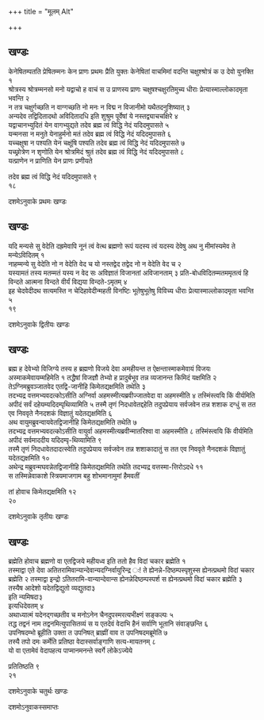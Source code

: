 +++
title = "मूलम् Alt"

+++
## खण्डः

केनेषितम्पतति प्रेषितम्मनः केन प्राणः प्रथमः प्रैति युक्तः केनेषितां
वाचमिमां वदन्ति चक्षुश्श्रोत्रं क उ देवो युनक्ति १  
श्रोत्रस्य
श्रोत्रम्मनसो मनो यद्वाचो ह वाचं स उ प्राणस्य प्राणः
चक्षुषश्चक्षुरतिमुच्य धीराः
प्रेत्यास्माल्लोकादमृता भवन्ति २  
न
तत्र चक्षुर्गच्छति न वाग्गच्छति नो मनः न विद्म न विजानीमो
यथैतदनुशिष्यात् ३  
अन्यदेव तद्विदितादथो अविदितादधि इति
शुश्रुम पूर्वेषां ये नस्तद्व्याचचक्षिरे ४  
यद्वाचानभ्युदितं येन
वागभ्युद्यते तदेव ब्रह्म त्वं विद्धि नेदं यदिदमुपासते ५  
यन्मनसा न मनुते
येनाहुर्मनो मतं तदेव ब्रह्म त्वं विद्धि नेदं यदिदमुपासते ६  
यच्चक्षुषा
न पश्यति येन चक्षूंषि पश्यति तदेव ब्रह्म त्वं विद्धि नेदं यदिदमुपासते
७  
यच्छ्रोत्रेण न शृणोति येन श्रोत्रमिदं श्रुतं तदेव ब्रह्म त्वं विद्धि
नेदं यदिदमुपासते ८  
यत्प्राणेन न प्राणिति येन प्राणः प्रणीयते 

तदेव ब्रह्म त्वं विद्धि नेदं यदिदमुपासते ९  
१८ 

दशमेऽनुवाके प्रथमः खण्डः

## खण्डः 

 

यदि मन्यसे सु वेदेति दह्रमेवापि नूनं त्वं वेत्थ ब्रह्मणो रूपं यदस्य त्वं
यदस्य देवेषु अथ नु मीमांस्यमेव ते मन्येऽविदितम् १  
नाहम्मन्ये सु वेदेति
नो न वेदेति वेद च यो नस्तद्वेद तद्वेद नो न वेदेति वेद च २  
यस्यामतं
तस्य मतम्मतं यस्य न वेद सः अविज्ञातं विजानतां अविजानताम् ३
प्रति-बोधविदितम्मतममृतत्वं हि विन्दते आत्मना विन्दते
वीर्यं विद्यया विन्दते-ऽमृतम् ४  
इह चेदवेदीदथ सत्यमस्ति न
चेदिहावेदीन्महती विनष्टिः भूतेषुभूतेषु विविच्य धीराः प्रेत्यास्माल्लोकादमृता भवन्ति ५  
१९ 

दशमेऽनुवाके द्वितीयः खण्डः

## खण्डः 

 

ब्रह्म ह देवेभ्यो विजिग्ये तस्य ह ब्रह्मणो विजये देवा अमहीयन्त त
ऐक्षन्तास्माकमेवायं विजयः अस्माकमेवायम्महिमेति १
तद्धैषां विजज्ञौ तेभ्यो ह प्रादुर्बभूव तन्न व्यजानन्त
किमिदं यक्षमिति २  
तेऽग्निमब्रुवञ्जातवेद एतद्वि-जानीहि
किमेतद्यक्षमिति तथेति ३  
तदभ्यद्र
वत्तमभ्यवदत्कोऽसीति अग्निर्वा
अहमस्मीत्यब्रवीज्जातवेदा वा अहमस्मीति ४
तस्मिंस्त्वयि किं वीर्यमिति अपीदं सर्वं दहेयम्यदिदम्पृथिव्यामिति ५
तस्मै तृणं निदधावेतद्दहेति तदुपप्रेयाय सर्वजवेन तन्न शशाक दग्धुं स तत एव
निववृते नैनदशकं विज्ञातुं यदेतद्यक्षमिति ६  
अथ
वायुमब्रुवन्वायवेतद्विजानीहि
किमेतद्यक्षमिति तथेति ७  
तदभ्यद्र वत्तमभ्यवदत्कोऽसीति वायुर्वा
अहमस्मीत्यब्रवीन्मातरिश्वा वा अहमस्मीति ८
तस्मिंस्त्वयि किं वीर्यमिति अपीदं सर्वमाददीय
यदिदम्पृ-थिव्यामिति ९  
तस्मै तृणं निदधावेतदादत्स्वेति
तदुपप्रेयाय सर्वजवेन तन्न शशाकादातुं स तत एव निववृते नैनदशकं
विज्ञातुं यदेतद्यक्षमिति १०  
अथेन्द्र
मब्रुवन्मघवन्नेतद्विजानीहि
किमेतद्यक्षमिति तथेति तदभ्यद्र वत्तस्मा-त्तिरोऽदधे ११  
स
तस्मिन्नेवाकाशे स्त्रियमाजगाम बहु शोभमानामुमां हैमवतीं 

तां होवाच किमेतद्यक्षमिति १२  
२० 

दशमेऽनुवाके तृतीयः खण्डः

## खण्डः 

 

ब्रह्मेति होवाच ब्रह्मणो वा एतद्विजये महीयध्व इति ततो हैव विदां चकार
ब्रह्मेति १  
तस्माद्वा एते देवा
अतितरामिवान्यान्देवान्यदग्निर्वायुरिन्द्र
ः\! ते ह्येनन्ने-दिष्ठम्पस्पृशुस्स ह्येनत्प्रथमो विदां चकार ब्रह्मेति २
तस्माद्वा इन्द्रो ऽतितरामि-वान्यान्देवान्स ह्येनन्नेदिष्ठम्पस्पर्श स
ह्येनत्प्रथमो विदां चकार ब्रह्मेति ३  
तस्यैष आदेशो यदेतद्विद्युतो
व्यद्युतदा३  
इति न्यमिषदा३  
इत्यधिदेवतम् ४  
अथाध्यात्मं
यदेनद्गच्छतीव च मनोऽनेन चैनदुपस्मरत्यभीक्ष्णं
सङ्कल्पः ५  
तद्ध तद्वनं नाम तद्वनमित्युपासितव्यं स य एतदेवं वेदाभि
हैनं सर्वाणि भूतानि संवाङ्छन्ति ६  
उपनिषदम्भो ब्रूहीति उक्ता त
उपनिषत् ब्राह्मीं वाव त उपनिषदमब्रूमेति ७  
तस्यै तपो दमः
कर्मेति प्रतिष्ठा वेदास्सर्वाङ्गाणि सत्य-मायतनम् ८  
यो वा एतामेवं
वेदापहत्य पाप्मानमनन्ते स्वर्गे लोकेऽज्येये 

प्रतितिष्ठति ९  
२१ 

दशमेऽनुवाके चतुर्थः खण्डः

दशमोऽनुवाकस्समाप्तः 

